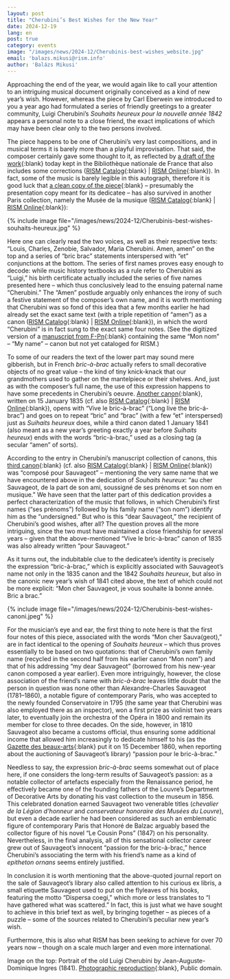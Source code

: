 ```yaml
---
layout: post
title: "Cherubini’s Best Wishes for the New Year"
date: 2024-12-19
lang: en
post: true
category: events
image: "/images/news/2024-12/Cherubinis-best-wishes_website.jpg"
email: 'balazs.mikusi@rism.info'
author: 'Balázs Mikusi'
---
```


Approaching the end of the year, we would again like to call your attention to an intriguing musical document originally conceived as a kind of new year’s wish. However, whereas the piece by Carl Eberwein we introduced to you a year ago had formulated a series of friendly greetings to a greater community, Luigi Cherubini’s _Souhaits heureux pour la nouvelle année 1842_ appears a personal note to a close friend, the exact implications of which may have been clear only to the two persons involved.

The piece happens to be one of Cherubini’s very last compositions, and in musical terms it is barely more than a playful improvisation. That said, the composer certainly gave some thought to it, as reflected by [a draft of the work](https://gallica.bnf.fr/ark:/12148/btv1b7400115n){:blank} today kept in the Bibliothèque nationale de France that also includes some corrections ([RISM Catalog](https://opac.rism.info/rism/Record/rism840012089){:blank} \| [RISM Online](https://rism.online/sources/840012089){:blank}). In fact, some of the music is barely legible in this autograph, therefore it is good luck that [a clean copy of the piece](https://collectionsdumusee.philharmoniedeparis.fr/image.ashx?q=https://mimo-international.com/media/CM/IMAGE/CMIM000021368.jpg){:blank} – presumably the presentation copy meant for its dedicatee – has also survived in another Paris collection, namely the Musée de la musique ([RISM Catalog](https://opac.rism.info/rism/Record/rism1001318949){:blank} \| [RISM Online](https://rism.online/sources/1001318949){:blank}):

{% include image file="/images/news/2024-12/Cherubinis-best-wishes-souhaits-heureux.jpg" %}

Here one can clearly read the two voices, as well as their respective texts: “Louis, Charles, Zenobie, Salvador, Maria Cherubini. Amen, amen” on the top and a series of “bric brac” statements interspersed with “et” conjunctions at the bottom. The series of first names proves easy enough to decode: while music history textbooks as a rule refer to Cherubini as “Luigi,” his birth certificate actually included the series of five names presented here – which thus conclusively lead to the ensuing paternal name “Cherubini.” The “Amen” postlude arguably only enhances the irony of such a festive statement of the composer’s own name, and it is worth mentioning that Cherubini was so fond of this idea that a few months earlier he had already set the exact same text (with a triple repetition of “amen”) as a canon ([RISM Catalog](https://opac.rism.info/rism/Record/rism141006){:blank} \| [RISM Online](https://rism.online/sources/141006){:blank}), in which the word “Cherubini” is in fact sung to the exact same four notes. (See the digitized version of a [manuscript from F-Pn](https://gallica.bnf.fr/ark:/12148/btv1b108617284/f77.item){:blank} containing the same “Mon nom” – “My name” – canon but not yet cataloged for RISM.)

To some of our readers the text of the lower part may sound mere gibberish, but in French _bric-à-brac_ actually refers to small decorative objects of no great value – the kind of tiny knick-knack that our grandmothers used to gather on the mantelpiece or their shelves. And, just as with the composer’s full name, the use of this expression happens to have some precedents in Cherubini’s oeuvre. [Another canon](https://gallica.bnf.fr/ark:/12148/btv1b108617284/f74.item){:blank}, written on 15 January 1835 (cf. also [RISM Catalog](https://opac.rism.info/rism/Record/rism141003){:blank} \| [RISM Online](https://rism.online/sources/141003){:blank}), opens with “Vive le bric-à-brac” (“Long live the bric-á-brac”) and goes on to repeat “bric” and “brac” (with a few “et” interspersed) just as _Suihaits heureux_ does, while a third canon dated 1 January 1841 (also meant as a new year’s greeting exactly a year before _Suihaits heureux_) ends with the words “bric-à-brac,” used as a closing tag (a secular “amen” of sorts).

According to the entry in Cherubini’s manuscript collection of canons, this [third canon](https://gallica.bnf.fr/ark:/12148/btv1b108617284/f76.item){:blank} (cf. also [RISM Catalog](https://opac.rism.info/rism/Record/rism141005){:blank} \| [RISM Online](https://rism.online/sources/141005){:blank}) was “composé pour Sauvageot” – mentioning the very same name that we have encountered above in the dedication of _Souhaits heureux_: “au cher Sauvageot, de la part de son ami, soussigné de ses prénoms et son nom en musique.” We have seen that the latter part of this dedication provides a perfect characterization of the music that follows, in which Cherubini’s first names (“ses prénoms”) followed by his family name (“son nom”) identify him as the “undersigned.” But who is this “dear Sauvageot,” the recipient of Cherubini’s good wishes, after all? The question proves all the more intriguing, since the two must have maintained a close friendship for several years – given that the above-mentioned “Vive le bric-à-brac” canon of 1835 was also already written “pour Sauvageot.”

As it turns out, the indubitable clue to the dedicatee’s identity is precisely the expression “bric-à-brac,” which is explicitly associated with Sauvageot’s name not only in the 1835 canon and the 1842 _Souhaits heureux_, but also in the canonic new year’s wish of 1841 cited above, the text of which could not be more explicit: “Mon cher Sauvageot, je vous souhaite la bonne année. Bric a brac.”

{% include image file="/images/news/2024-12/Cherubinis-best-wishes-canoni.jpeg" %}

For the musician’s eye and ear, the first thing to note here is that the first four notes of this piece, associated with the words “Mon cher Sauva(geot),” are in fact identical to the opening of _Souhaits heureux_ – which thus proves essentially to be based on two quotations: that of Cherubini’s own family name (recycled in the second half from his earlier canon “Mon nom”) and that of his addressing “my dear Sauvageot” (borrowed from his new-year canon composed a year earlier). Even more intriguingly, however, the close association of the friend’s name with _bric-à-brac_ leaves little doubt that the person in question was none other than Alexandre-Charles Sauvageot (1781–1860), a notable figure of contemporary Paris, who was accepted to the newly founded Conservatoire in 1795 (the same year that Cherubini was also employed there as an inspector), won a first prize as violinist two years later, to eventually join the orchestra of the Opéra in 1800 and remain its member for close to three decades. On the side, however, in 1810 Sauvageot also became a customs official, thus ensuring some additional income that allowed him increasingly to dedicate himself to his (as the [Gazette des beaux-arts](https://gallica.bnf.fr/ark:/12148/bpt6k203072c/f390.item){:blank} put it on 15 December 1860, when reporting about the auctioning of Sauvageot’s library) “passion pour le bric-à-brac.”

Needless to say, the expression _bric-à-brac_ seems somewhat out of place here, if one considers the long-term results of Sauvageot’s passion: as a notable collector of artefacts especially from the Renaissance period, he effectively became one of the founding fathers of the Louvre’s Department of Decorative Arts by donating his vast collection to the museum in 1856. This celebrated donation earned Sauvageot two venerable titles (_chevalier de la Légion d’honneur_ and _conservateur honoraire des Musées du Louvre_), but even a decade earlier he had been considered as such an emblematic figure of contemporary Paris that Honoré de Balzac arguably based the collector figure of his novel “Le Cousin Pons” (1847) on his personality. Nevertheless, in the final analysis, all of this sensational collector career grew out of Sauvageot’s innocent “passion for the bric-à-brac,” hence Cherubini’s associating the term with his friend’s name as a kind of _epitheton ornans_ seems entirely justified.

In conclusion it is worth mentioning that the above-quoted journal report on the sale of Sauvageot’s library also called attention to his curious ex libris, a small etiquette Sauvageot used to put on the flyleaves of his books, featuring the motto “Dispersa coegi,” which more or less translates to “I have gathered what was scattered.” In fact, this is just what we have sought to achieve in this brief text as well, by bringing together – as pieces of a puzzle – some of the sources related to Cherubini’s peculiar new year’s wish.

Furthermore, this is also what RISM has been seeking to achieve for over 70 years now – though on a scale much larger and even more international.

Image on the top: Portrait of the old Luigi Cherubini by Jean-Auguste-Dominique Ingres (1841). [Photographic reproduction](https://de.m.wikipedia.org/wiki/Datei:Jean-Auguste-Dominique_Ingres_-_Luigi_Cherubini_-_Google_Art_Project.jpg){:blank}, Public domain.
